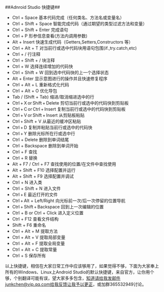 ##Adnroid Studio 快捷键##

- Ctrl + Space 基本代码完成（任何类名、方法名或变量名）  
- Ctrl + Shift + Space  智能完成代码（通过期望的类型过滤方法和变量）  
- Ctrl + Shift + Enter  完成语句   
- Ctrl + P    形参信息查看(方法内调用参数)  
- Alt + Insert    快速生成代码（Getters,Setters,Constructors 等）  
- Ctrl + Alt + T    对当前行或选中代码块用语句包围(if.,try.catch,etc)  
- Ctrl + /    行注释  
- Ctrl + Shift + /    块注释  
- Ctrl + W    选择连续增加的代码快  
- Ctrl + Shift + W  回到选中代码快的上一个选择状态   
- Alt + Enter 显示意图进行的操作并且快速修复程序
- Ctrl + Alt + L    重新格式化代码 
- Ctrl + Alt + O    优化导包 
- Tab / (Shift + Tab)  缩进/取消缩进选中的行 
- Ctrl + X or Shift + Delete  剪切当前行或选中的代码快到剪贴板 
- Ctrl + C or Ctrl + Insert  复制当前行或选中的代码快到剪贴板 
- Ctrl + V or Shift + Insert  从剪贴板粘贴 
- Ctrl + Shift + V    从最近的缓冲区粘贴 
- Ctrl + D    复制并粘贴当前行或选中的代码快 
- Ctrl + Y    删除光标所在行或选中行
- Ctrl + Delete    删除到单词结尾 
- Ctrl + Backspace    删除到单词开始   
- Ctrl + F    查找 
- Ctrl + R    替换 
- Alt + F7 / Ctrl + F7  查找使用的位置/在文件中查找使用 
- Alt + Shift + F10  选择配置并运行 
- Alt + Shift + F9  选择配置并调试 
- Ctrl + N  进入类 
- Ctrl + Shift + N  进入文件 
- Ctrl + E  最近打开的文件 
- Ctrl + Alt + Left/Right  向光标前一次/后一次停留的位置导航 
- Ctrl + Shift + Backspace  回到上一次编辑的位置
- Ctrl + B or Ctrl + Click  进入定义位置 
- Ctrl + F12  查看文件结构 
- Shift + F6    重命名 
- Ctrl + Alt + M    提取方法
- Ctrl + Alt + V 	提取局部变量
- Ctrl + Alt + F 	提取全局变量
- Ctrl + Alt + C 	提取常量
- Ctrl + S    保存所有  

以上快捷键，相信在大家日常工作中应该够用了，如果觉得不够，下面为大家奉上所有的Windows、Linux上Android Studio的默认快捷键，来自官方，让你用个够，个别翻译可能有误，望大家多多包含，知道请给我发邮件junkchen@vip.qq.com给我反馈让我予以更正，或加群365532949讨论。